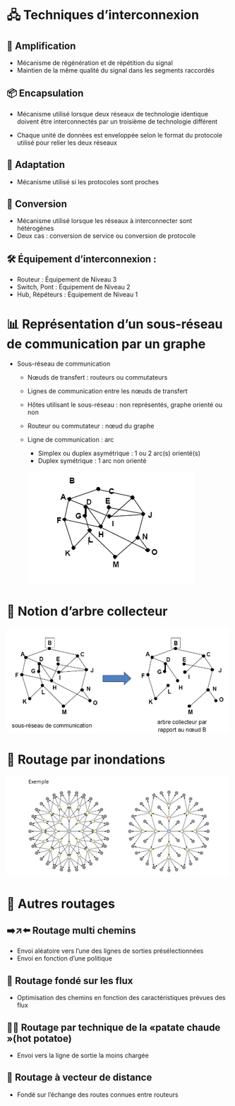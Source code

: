 # 🖧 Techniques d’interconnexion  

## 📡 Amplification
- Mécanisme de régénération et de répétition du signal
- Maintien de la même qualité du signal dans les segments raccordés
## 📦 Encapsulation  

- Mécanisme utilisé lorsque deux réseaux de technologie identique doivent être interconnectés par un troisième de technologie différent 
  
- Chaque unité de données est enveloppée selon le format du protocole utilisé pour relier les deux réseaux  

## 🔧 Adaptation
- Mécanisme utilisé si les protocoles sont proches  
 
## 🔄 Conversion
- Mécanisme utilisé lorsque les réseaux à interconnecter sont hétérogènes
- Deux cas : conversion de service ou conversion de protocole  

## 🛠️ Équipement d’interconnexion :

- Routeur : Équipement de Niveau 3
- Switch, Pont : Équipement de Niveau 2
- Hub, Répéteurs : Équipement de Niveau 1  

# 📊 Représentation d’un sous-réseau de communication par un graphe

- Sous-réseau de communication
    - Nœuds de transfert : routeurs ou commutateurs
    - Lignes de communication entre les nœuds de transfert
    - Hôtes utilisant le sous-réseau : non représentés, graphe orienté ou non
    - Routeur ou commutateur : nœud du graphe
    - Ligne de communication : arc
        - Simplex ou duplex asymétrique : 1 ou 2 arc(s) orienté(s)
        - Duplex symétrique : 1 arc non orienté

        ![alt text](Images/Communication_Graphe.png) 

# 🌳 Notion d’arbre collecteur  

![alt text](Images/Arbre_Collecteur.png)  


# 🌊 Routage par inondations  

![alt text](Images/Routage_Innondations.png)

# 🧭 Autres routages

## ➡️↗️⬅️ Routage multi chemins

- Envoi aléatoire vers l’une des lignes de sorties présélectionnées
- Envoi en fonction d’une politique

## 🔀 Routage fondé sur les flux

- Optimisation des chemins en fonction des caractéristiques prévues des flux

## 🥔🔥 Routage par technique de la «patate chaude »(hot potatoe)

- Envoi vers la ligne de sortie la moins chargée

## 📏 Routage à vecteur de distance

- Fondé sur l’échange des routes connues entre routeurs
